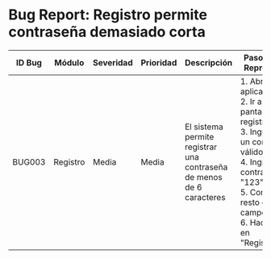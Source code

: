 # Bug Report: Registro permite contraseña demasiado corta

| ID Bug | Módulo   | Severidad | Prioridad | Descripción | Pasos para Reproducir | Datos de Prueba | Resultado Esperado | Resultado Obtenido | Estado |
|--------|----------|-----------|-----------|-------------|------------------------|-----------------|--------------------|--------------------|--------|
| BUG003 | Registro | Media     | Media     | El sistema permite registrar una contraseña de menos de 6 caracteres | 1. Abrir la aplicación <br> 2. Ir a la pantalla de registro <br> 3. Ingresar un correo válido <br> 4. Ingresar contraseña: "123" <br> 5. Completar resto de los campos <br> 6. Hacer clic en "Registrarse" | Email: bug3@test.com <br> Password: 123 | El sistema debería **rechazar el registro** y mostrar mensaje: *"La contraseña debe tener al menos 6 caracteres"* | El sistema **acepta el registro** y crea el usuario con contraseña inválida | Abierto |
